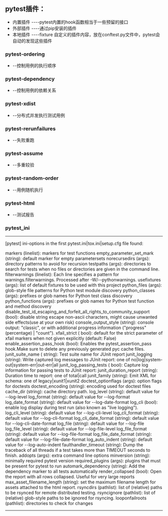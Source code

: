 ## pytest插件：

- 内置插件 ----pytest内置的hook函数相当于一些预留的接口
- 外部插件 ----通过pip安装的插件
- 本地插件 ----fixture 自定义的插件内容，放在conftest.py文件中，pytest会自动的发现这些插件

### pytest-ordering

- --控制用例的执行顺序

### pytest-dependency

- --控制用例的依赖关系

### pytest-xdist

- --分布式并发执行测试用例

### pytest-rerunfailures

- --失败重跑

### pytest-assume

- --多重较验

### pytest-random-order

- --用例随机执行

### pytest-html

- --测试报告

### pytest_ini

---
[pytest] ini-options in the first pytest.ini|tox.ini|setup.cfg file found:

markers (linelist):   markers for test functions empty_parameter_set_mark (string):
default marker for empty parametersets norecursedirs (args): directory patterns to avoid for recursion testpaths (args):
directories to search for tests when no files or directories are given in the command line. filterwarnings (linelist):
Each line specifies a pattern for warnings.filterwarnings. Processed after -W/--pythonwarnings. usefixtures (args):
list of default fixtures to be used with this project python_files (args):  glob-style file patterns for Python test
module discovery python_classes (args):
prefixes or glob names for Python test class discovery python_functions (args):
prefixes or glob names for Python test function and method discovery
disable_test_id_escaping_and_forfeit_all_rights_to_community_support (bool):
disable string escape non-ascii characters, might cause unwanted side effects(use at your own risk)
console_output_style (string):
console output: "classic", or with additional progress information ("progress" (percentage) | "count"). xfail_strict (
bool):  default for the strict parameter of xfail markers when not given explicitly (default: False)
enable_assertion_pass_hook (bool):
Enables the pytest_assertion_pass hook.Make sure to delete any previously generated pyc cache files. junit_suite_name (
string):
Test suite name for JUnit report junit_logging (string):
Write captured log messages to JUnit report: one of no|log|system-out|system-err|out-err|all junit_log_passing_tests (
bool):
Capture log information for passing tests to JUnit report:
junit_duration_report (string):
Duration time to report: one of total|call junit_family (string):
Emit XML for schema: one of legacy|xunit1|xunit2 doctest_optionflags (args):
option flags for doctests doctest_encoding (string):
encoding used for doctest files cache_dir (string):   cache directory path. log_level (string):   default value for
--log-level log_format (string):  default value for --log-format log_date_format (string):
default value for --log-date-format log_cli (bool):       enable log display during test run (also known as "live
logging"). log_cli_level (string):
default value for --log-cli-level log_cli_format (string):
default value for --log-cli-format log_cli_date_format (string):
default value for --log-cli-date-format log_file (string):    default value for --log-file log_file_level (string):
default value for --log-file-level log_file_format (string):
default value for --log-file-format log_file_date_format (string):
default value for --log-file-date-format log_auto_indent (string):
default value for --log-auto-indent faulthandler_timeout (string):
Dump the traceback of all threads if a test takes more than TIMEOUT seconds to finish. addopts (args):       extra
command line options minversion (string):  minimally required pytest version required_plugins (args):
plugins that must be present for pytest to run automark_dependency (string):
Add the dependency marker to all tests automatically render_collapsed (bool):
Open the report with all rows collapsed. Useful for very large reports max_asset_filename_length (string):
set the maximum filename length for assets attached to the html report. rsyncdirs (pathlist): list of (relative) paths
to be rsynced for remote distributed testing. rsyncignore (pathlist):
list of (relative) glob-style paths to be ignored for rsyncing. looponfailroots (pathlist):
directories to check for changes

---
